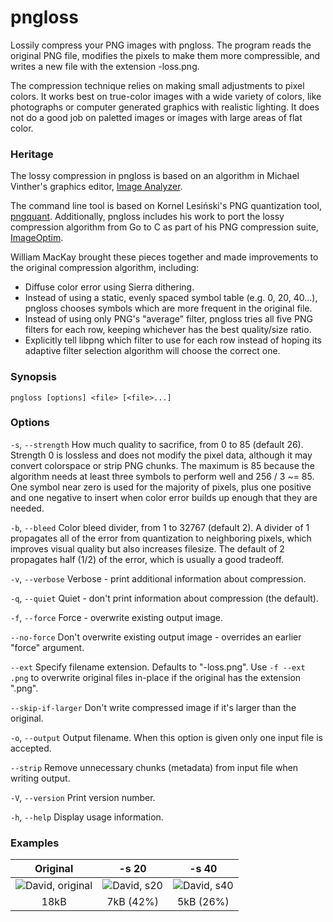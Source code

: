 pngloss
=======

Lossily compress your PNG images with pngloss. The program reads the original
PNG file, modifies the pixels to make them more compressible, and writes a new
file with the extension -loss.png.

The compression technique relies on making small adjustments to pixel colors.
It works best on true-color images with a wide variety of colors, like
photographs or computer generated graphics with realistic lighting. It does
not do a good job on paletted images or images with large areas of flat color.

### Heritage

The lossy compression in pngloss is based on an algorithm in Michael Vinther's
graphics editor, [Image Analyzer](http://meesoft.logicnet.dk/Analyzer/).

The command line tool is based on Kornel Lesiński's PNG quantization tool,
[pngquant](https://pngquant.org/). Additionally, pngloss includes his work to
port the lossy compression algorithm from Go to C as part of his PNG
compression suite, [ImageOptim](https://imageoptim.com/).

William MacKay brought these pieces together and made improvements to the
original compression algorithm, including:
- Diffuse color error using Sierra dithering.
- Instead of using a static, evenly spaced symbol table (e.g. 0, 20, 40...),
pngloss chooses symbols which are more frequent in the original file.
- Instead of using only PNG's "average" filter, pngloss tries all five PNG
filters for each row, keeping whichever has the best quality/size ratio.
- Explicitly tell libpng which filter to use for each row instead of hoping
its adaptive filter selection algorithm will choose the correct one.

### Synopsis

`pngloss [options] <file> [<file>...]`

### Options

`-s`, `--strength`
How much quality to sacrifice, from 0 to 85 (default 26). Strength 0 is
lossless and does not modify the pixel data, although it may convert
colorspace or strip PNG chunks. The maximum is 85 because the algorithm
needs at least three symbols to perform well and 256 / 3 ~= 85. One symbol
near zero is used for the majority of pixels, plus one positive and one
negative to insert when color error builds up enough that they are needed.

`-b`, `--bleed`
Color bleed divider, from 1 to 32767 (default 2). A divider of 1
propagates all of the error from quantization to neighboring pixels, which
improves visual quality but also increases filesize. The default of 2
propagates half (1/2) of the error, which is usually a good tradeoff.

`-v`, `--verbose`
Verbose - print additional information about compression.

`-q`, `--quiet`
Quiet - don't print information about compression (the default).

`-f`, `--force`
Force - overwrite existing output image.

`--no-force`
Don't overwrite existing output image - overrides an earlier "force" argument.

`--ext`
Specify filename extension. Defaults to "-loss.png". Use `-f --ext .png` to
overwrite original files in-place if the original has the extension ".png".

`--skip-if-larger`
Don't write compressed image if it's larger than the original.

`-o`, `--output`
Output filename. When this option is given only one input file is accepted.

`--strip`
Remove unnecessary chunks (metadata) from input file when writing output.

`-V`, `--version`
Print version number.

`-h`, `--help`
Display usage information.

### Examples
| Original | -s 20 | -s 40 |
| :------: | :---: | :---: |
| ![David, original](http://frammish.org/pngloss/david.png) | ![David, s20](http://frammish.org/pngloss/david-s40.png) | ![David, s40](http://frammish.org/pngloss/david-s40.png) |
| 18kB | 7kB (42%) | 5kB (26%) |
